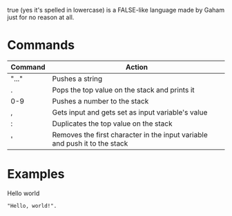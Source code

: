 true (yes it's spelled in lowercase) is a FALSE-like language made by Gaham just for no reason at all.
# Commands
| Command | Action |
| --- | --- |
| "..." | Pushes a string 
| . | Pops the top value on the stack and prints it
| 0-9 | Pushes a number to the stack
| , | Gets input and gets set as input variable's value
| : | Duplicates the top value on the stack
| ' | Removes the first character in the input variable and push it to the stack
# Examples
Hello world

```
"Hello, world!".
```
